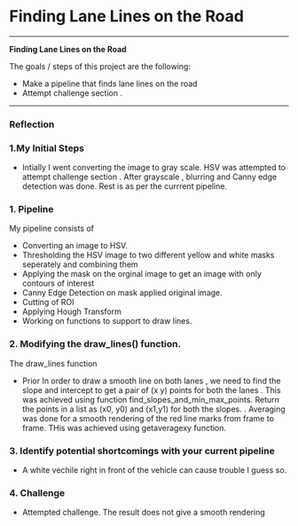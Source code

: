 # **Finding Lane Lines on the Road** 

---

**Finding Lane Lines on the Road**

The goals / steps of this project are the following:
* Make a pipeline that finds lane lines on the road
* Attempt challenge section .


---

### Reflection

### 1.My Initial Steps 
* Intially I went converting the image to gray scale. HSV was attempted to attempt challenge section . After grayscale , blurring and Canny edge detection was done. Rest is as per the currrent pipeline.

### 1. Pipeline

My pipeline consists of 
* Converting an image to HSV. 
* Thresholding the HSV image to two different yellow and white masks seperately and combining them
* Applying the mask on the orginal image to get an image with only contours of interest
* Canny Edge Detection on mask applied original image. 
* Cutting of ROI
* Applying Hough Transform
* Working on functions to support to draw lines. 

### 2. Modifying the draw_lines() function.

The draw_lines function 
* Prior In order to draw a smooth line on both lanes , we need to find the slope and intercept to get a pair of (x y) points for both the lanes . This was achieved using function find_slopes_and_min_max_points. Return the points in a list as (x0, y0) and (x1,y1) for both the slopes.
. Averaging was done for a smooth rendering of the red line marks from frame to frame. THis was achieved using getaveragexy function.


### 3. Identify potential shortcomings with your current pipeline

* A white vechile right in front of the vehicle can cause trouble I guess so. 

### 4. Challenge 
* Attempted challenge. The result does not give a smooth rendering


